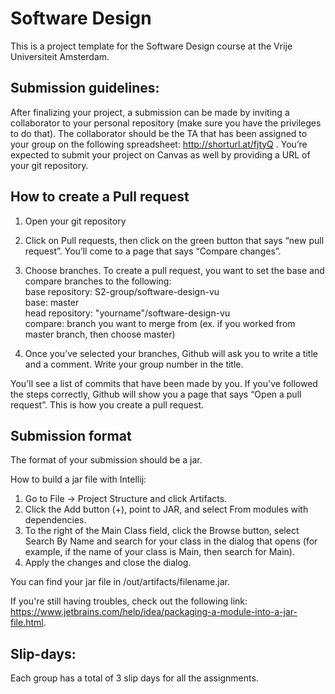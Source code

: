 # Software Design 
This is a project template for the Software Design course at the Vrije Universiteit Amsterdam. 


## **Submission guidelines:**  

After finalizing your project, a submission can be made by inviting a collaborator to your personal repository (make sure you have the privileges to do that). The collaborator should be the TA that has been assigned to your group on the following spreadsheet: http://shorturl.at/fjtyQ . 
You’re expected to submit your project on Canvas as well by providing a URL of your git repository.


## **How to create a Pull request**

1. Open your git repository

2. Click on Pull requests, then click on the green button that says “new pull request”.
You’ll come to a page that says “Compare changes”.

3. Choose branches.
To create a pull request, you want to set the base and compare branches to the following:  
base repository: S2-group/software-design-vu  
base: master  
head repository: "yourname"/software-design-vu  
compare: branch you want to merge from (ex. if you worked from master branch, then choose master)  

4. Once you’ve selected your branches, Github will ask you to write a title and a comment. Write your group number in the title.

You'll see a list of commits that have been made by you.
If you've followed the steps correctly, Github will show you a page that says “Open a pull request”.
This is how you create a pull request.


## **Submission format**

The format of your submission should be a jar. 

How to build a jar file with Intellij:
1. Go to File -> Project Structure and click Artifacts. 
2. Click the Add button (+), point to JAR, and select From modules with dependencies.
3. To the right of the Main Class field, click the Browse button, select Search By Name and search for your class in the dialog that opens (for example, if the name of your class is Main, then search for Main).
4. Apply the changes and close the dialog.

You can find your jar file in /out/artifacts/filename.jar.

If you're still having troubles, check out the following link: https://www.jetbrains.com/help/idea/packaging-a-module-into-a-jar-file.html.

## **Slip-days:**  
Each group has a total of 3 slip days for all the assignments.   

